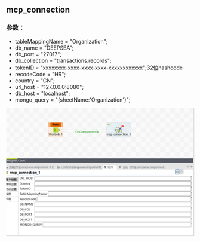## mcp_connection

### 参数：
- tableMappingName = "Organization";
- db_name = "DEEPSEA";
- db_port = "27017";
- db_collection = "transactions.records";
- tokenID = "xxxxxxxx-xxxx-xxxx-xxxx-xxxxxxxxxxxx";32位hashcode
- recodeCode = "HR";
- country = "CN";
- url_host = "127.0.0.0:8080";
- db_host = "localhost";
- mongo_query = "{sheetName:'Organization'}";

![运行](resources/images/img.PNG? "连续不可重复序列")